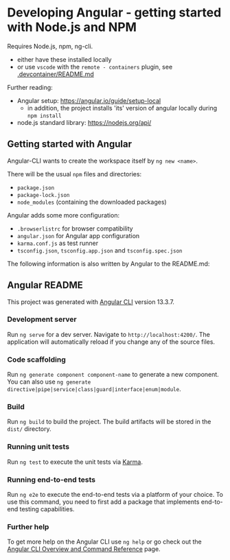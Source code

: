# Developing Angular - getting started with Node.js and NPM

Requires Node.js, npm, ng-cli.
- either have these installed locally
- or use `vscode` with the `remote - containers` plugin, see [.devcontainer/README.md](.devcontainer/README.md)

Further reading:
- Angular setup: https://angular.io/guide/setup-local
  - in addition, the project installs 'its' version of angular locally during `npm install`
- node.js standard library: https://nodejs.org/api/

## Getting started with Angular

Angular-CLI wants to create the workspace itself by `ng new <name>`.

There will be the usual `npm` files and directories:
- `package.json`
- `package-lock.json`
- `node_modules` (containing the downloaded packages)

Angular adds some more configuration:
- `.browserlistrc` for browser compatibility
- `angular.json` for Angular app configuration
- `karma.conf.js` as test runner
- `tsconfig.json`, `tsconfig.app.json` and `tsconfig.spec.json`

The following information is also written by Angular to the README.md:

## Angular README

This project was generated with [Angular CLI](https://github.com/angular/angular-cli) version 13.3.7.

### Development server

Run `ng serve` for a dev server. Navigate to `http://localhost:4200/`. The application will automatically reload if you change any of the source files.

### Code scaffolding

Run `ng generate component component-name` to generate a new component. You can also use `ng generate directive|pipe|service|class|guard|interface|enum|module`.

### Build

Run `ng build` to build the project. The build artifacts will be stored in the `dist/` directory.

### Running unit tests

Run `ng test` to execute the unit tests via [Karma](https://karma-runner.github.io).

### Running end-to-end tests

Run `ng e2e` to execute the end-to-end tests via a platform of your choice. To use this command, you need to first add a package that implements end-to-end testing capabilities.

### Further help

To get more help on the Angular CLI use `ng help` or go check out the [Angular CLI Overview and Command Reference](https://angular.io/cli) page.
